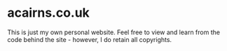 # acairns.co.uk

This is just my own personal website.
Feel free to view and learn from the code behind the site - however, I do retain all copyrights.
